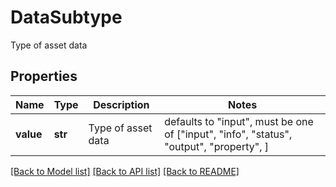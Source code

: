 # DataSubtype

Type of asset data

## Properties
Name | Type | Description | Notes
------------ | ------------- | ------------- | -------------
**value** | **str** | Type of asset data | defaults to "input",  must be one of ["input", "info", "status", "output", "property", ]

[[Back to Model list]](../README.md#documentation-for-models) [[Back to API list]](../README.md#documentation-for-api-endpoints) [[Back to README]](../README.md)


